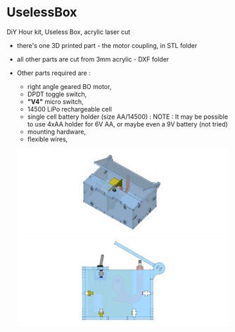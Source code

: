 # UselessBox
DiY Hour kit, Useless Box, acrylic laser cut

- there's one 3D printed part - the motor coupling, in STL folder
- all other parts are cut from 3mm acrylic - DXF folder
- Other parts required are : 
  - right angle geared BO motor,
  - DPDT toggle switch,
  - **"V4"** micro switch,
  - 14500 LiPo rechargeable cell
  - single cell battery holder (size AA/14500) : NOTE : It may be possible to use 4xAA holder for 6V AA, or maybe even a 9V battery (not tried)
  - mounting hardware,
  - flexible wires, 
  
  ![Useless Box render](/render/useless_box4_01.png)
  ![Useless Box render](/render/useless_box4_02.png)
  
